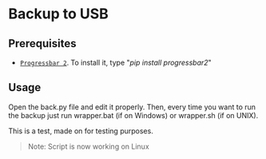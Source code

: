# Backup to USB

## Prerequisites
* [`Progressbar 2`](https://pypi.org/project/progressbar2/). To install it, type "_pip install progressbar2_"

## Usage
Open the back.py file and edit it properly.
Then, every time you want to run the backup just run wrapper.bat (if on Windows) or wrapper.sh (if on UNIX).

This is a test, made on for testing purposes.

> Note: Script is now working on Linux

